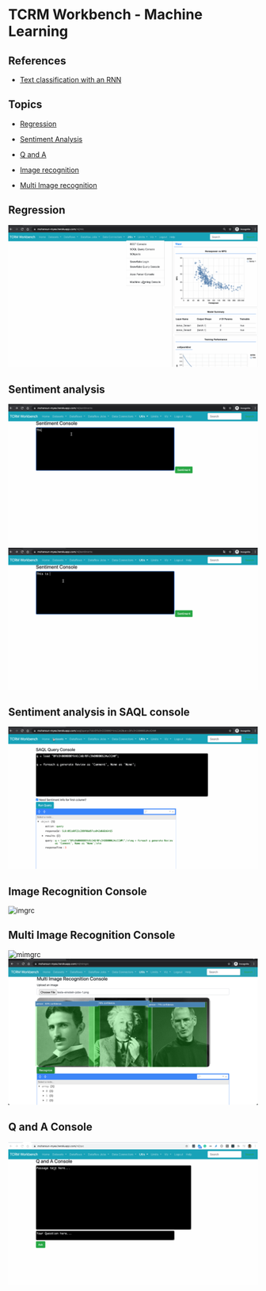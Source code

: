 # TCRM Workbench - Machine Learning 

## References 
- [Text classification with an RNN](https://www.tensorflow.org/text/tutorials/text_classification_rnn)

## Topics
- [Regression](#regression)

- [Sentiment Analysis](#sentiment)
- [Q and A ](#qa)

- [Image recognition](#imgrc)
- [Multi Image recognition](#mimgrc)




<a name='regression'></a>
## Regression
![Cars- HP vs MPG](img/tcrm-ml-1.gif)

<a name='sentiment'></a>
## Sentiment analysis

![sent1](img/tcrm-ml-senti-1.gif)
![sent2](img/tcrm-ml-senti-2.gif)

## Sentiment analysis in SAQL console
![sent3](img/tcrm-ml-senti-3.gif)

<a name='imgrc'></a>
## Image Recognition Console
![imgrc](img/tcrm-ml-imgrc-1.gif)

<a name='mimgrc'></a>

## Multi Image Recognition Console
![mimgrc](img/tcrm-ml-mimgrc-1.gif)
![mimgrc-2](img/tcrm-ml-mimgrc-2.png)

<a name='qa'></a>
## Q and A Console
![qa1](img/tcrm-ml-qac-1.gif)









